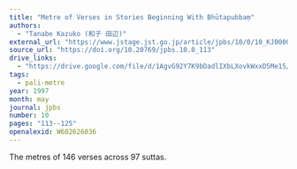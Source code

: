 ```yaml
---
title: "Metre of Verses in Stories Beginning With Bhūtapubbaṃ"
authors:
  - "Tanabe Kazuko (和子 田辺)"
external_url: "https://www.jstage.jst.go.jp/article/jpbs/10/0/10_KJ00001994477/_pdf/-char/en"
source_url: "https://doi.org/10.20769/jpbs.10.0_113"
drive_links:
  - "https://drive.google.com/file/d/1AgvG92Y7K9bDadlIXbLXovkWxxD5Me15/view?usp=drivesdk"
tags:
  - pali-metre
year: 1997
month: may
journal: jpbs
number: 10
pages: "113--125"
openalexid: W602626036
---
```


The metres of 146 verses across 97 suttas.
